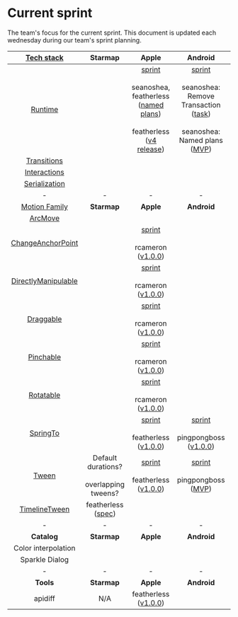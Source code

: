 # Current sprint

The team's focus for the current sprint. This document is updated each wednesday during our team's sprint planning.

| [Tech stack](https://material-motion.gitbooks.io/material-motion-starmap/content/specifications/#tech-stack)    | Starmap | Apple | Android | Web |
|:-------------:|:-------:|:-----:|:-------:|:---:|
| [Runtime](https://material-motion.gitbooks.io/material-motion-starmap/content/specifications/runtime/)       | &nbsp;  | [sprint](https://github.com/material-motion/material-motion-runtime-objc/projects/4)<br/><br/>seanoshea, featherless ([named plans](https://github.com/material-motion/material-motion-runtime-objc/milestone/4))<br/><br/>featherless ([v4 release](https://github.com/material-motion/material-motion-runtime-objc/milestone/13)) | [sprint](https://github.com/material-motion/material-motion-runtime-android/projects/1)<br/><br/>seanoshea: Remove Transaction ([task](https://github.com/material-motion/material-motion-runtime-android/issues/35))<br/><br/>seanoshea: Named plans ([MVP](https://github.com/material-motion/material-motion-runtime-android/milestone/5)) | [sprint](https://github.com/material-motion/material-motion-experiments-js/projects/1)<br/><br/>appsforartists ([TypeScript MVP](https://github.com/material-motion/material-motion-experiments-js/milestone/11)) |
| [Transitions](https://material-motion.gitbooks.io/material-motion-starmap/content/specifications/transitions.html)   | &nbsp; | &nbsp; | &nbsp; | &nbsp; |
| [Interactions](https://material-motion.gitbooks.io/material-motion-starmap/content/specifications/interactions.html)  | &nbsp; | &nbsp; | &nbsp; | &nbsp; |
| [Serialization](https://material-motion.gitbooks.io/material-motion-starmap/content/specifications/serialization.html) | &nbsp; | &nbsp; | &nbsp; | &nbsp; |
| - | - | - | - | - |
| [Motion Family](https://material-motion.gitbooks.io/material-motion-starmap/content/specifications/motion-family.html)       | **Starmap** | **Apple**  | **Android** | **Web**    |
| [ArcMove](https://material-motion.gitbooks.io/material-motion-starmap/content/specifications/plans/ArcMove.html)            |  &nbsp; | &nbsp; |  &nbsp; | &nbsp; |
| [ChangeAnchorPoint](https://material-motion.gitbooks.io/material-motion-starmap/content/specifications/plans/ChangeAnchorPoint.html) |  &nbsp; | [sprint](https://github.com/material-motion/material-motion-family-direct-manipulation-swift/projects/2)<br/><br/>rcameron ([v1.0.0](https://github.com/material-motion/material-motion-family-direct-manipulation-swift/milestone/1)) |  &nbsp; | &nbsp; |
| [DirectlyManipulable](https://material-motion.gitbooks.io/material-motion-starmap/content/specifications/plans/DirectlyManipulable.html) |  &nbsp; | [sprint](https://github.com/material-motion/material-motion-family-direct-manipulation-swift/projects/2)<br/><br/>rcameron ([v1.0.0](https://github.com/material-motion/material-motion-family-direct-manipulation-swift/milestone/1)) |  &nbsp; | &nbsp; |
| [Draggable](https://material-motion.gitbooks.io/material-motion-starmap/content/specifications/plans/Draggable.html) |  &nbsp; | [sprint](https://github.com/material-motion/material-motion-family-direct-manipulation-swift/projects/2)<br/><br/>rcameron ([v1.0.0](https://github.com/material-motion/material-motion-family-direct-manipulation-swift/milestone/1)) |  &nbsp; | &nbsp; |
| [Pinchable](https://material-motion.gitbooks.io/material-motion-starmap/content/specifications/plans/Pinchable.html) |  &nbsp; | [sprint](https://github.com/material-motion/material-motion-family-direct-manipulation-swift/projects/2)<br/><br/>rcameron ([v1.0.0](https://github.com/material-motion/material-motion-family-direct-manipulation-swift/milestone/1)) |  &nbsp; | &nbsp; |
| [Rotatable](https://material-motion.gitbooks.io/material-motion-starmap/content/specifications/plans/Rotatable.html) |  &nbsp; | [sprint](https://github.com/material-motion/material-motion-family-direct-manipulation-swift/projects/2)<br/><br/>rcameron ([v1.0.0](https://github.com/material-motion/material-motion-family-direct-manipulation-swift/milestone/1)) |  &nbsp; | &nbsp; |
| [SpringTo](https://material-motion.gitbooks.io/material-motion-starmap/content/specifications/plans/SpringTo.html) | &nbsp; | [sprint](https://github.com/material-motion/material-motion-family-pop-swift/projects/1)<br/><br/>featherless ([v1.0.0](https://github.com/material-motion/material-motion-family-pop-swift/milestone/1)) | [sprint](https://github.com/material-motion/material-motion-family-rebound-android/projects/1)<br/><br/>pingpongboss ([v1.0.0](https://github.com/material-motion/material-motion-family-rebound-android/milestone/1)) | &nbsp; |
| [Tween](https://material-motion.gitbooks.io/material-motion-starmap/content/specifications/plans/Tween.html)               |  Default durations?<br/><br/>overlapping tweens? | [sprint](https://github.com/material-motion/material-motion-family-coreanimation-swift/projects/1)<br/><br/>featherless ([v1.0.0](https://github.com/material-motion/material-motion-family-coreanimation-swift/milestone/2)) | [sprint](https://github.com/material-motion/material-motion-family-tween-android/projects/1)<br/><br/>pingpongboss ([MVP](https://github.com/material-motion/material-motion-family-tween-android/milestone/1)) | &nbsp; |
| [TimelineTween](https://material-motion.gitbooks.io/material-motion-starmap/content/specifications/plans/TimelineTween.html)      |  featherless ([spec](https://material-motion.gitbooks.io/material-motion-starmap/content/specifications/motion_family/timeline_tween.html)) | &nbsp; |  &nbsp; | &nbsp; |
| - | - | - | - | - |
| **Catalog** | **Starmap** | **Apple** | **Android** | **Web** |
|  Color interpolation | &nbsp; | &nbsp; | &nbsp; | &nbsp; |
|  Sparkle Dialog | &nbsp; | &nbsp; |  &nbsp; | &nbsp; |
| - | - | - | - | - |
| **Tools** | **Starmap** | **Apple** | **Android** | **Web** |
|  apidiff | N/A | featherless ([v1.0.0](https://github.com/material-motion/material-motion-apidiff)) | &nbsp; | &nbsp; |
